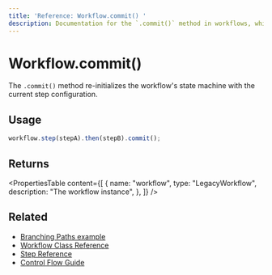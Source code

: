 ```yaml
---
title: 'Reference: Workflow.commit() '
description: Documentation for the `.commit()` method in workflows, which re-initializes the workflow machine with the current step configuration.
---
```


# Workflow.commit()

The `.commit()` method re-initializes the workflow's state machine with the current step configuration.

## Usage

```typescript
workflow.step(stepA).then(stepB).commit();
```

## Returns

<PropertiesTable
content={[
{
name: "workflow",
type: "LegacyWorkflow",
description: "The workflow instance",
},
]}
/>

## Related

- [Branching Paths example](../../examples/workflows_legacy/branching-paths)
- [Workflow Class Reference](./workflow)
- [Step Reference](./step-class)
- [Control Flow Guide](../../docs/workflows-legacy/control-flow)
